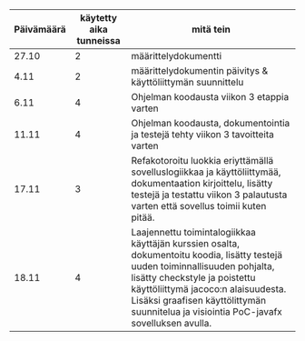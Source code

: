 Päivämäärä | käytetty aika tunneissa | mitä tein
-----------|---------------|----------
27.10 | 2 | määrittelydokumentti
4.11 | 2 | määrittelydokumentin päivitys & käyttöliittymän suunnittelu
6.11 | 4 | Ohjelman koodausta viikon 3 etappia varten
11.11| 4 | Ohjelman koodausta, dokumentointia ja testejä tehty viikon 3 tavoitteita varten
17.11| 3 | Refakotoroitu luokkia eriyttämällä sovelluslogiikkaa ja käyttöliittymää, dokumentaation kirjoittelu, lisätty testejä ja testattu viikon 3 palautusta varten että sovellus toimii kuten pitää.
18.11| 4 | Laajennettu toimintalogiikkaa käyttäjän kurssien osalta, dokumentoitu koodia, lisätty testejä uuden toiminnallisuuden pohjalta, lisätty checkstyle ja poistettu käyttöliittymä jacoco:n alaisuudesta. Lisäksi graafisen käyttölittymän suunnitelua ja visiointia PoC-javafx sovelluksen avulla.
